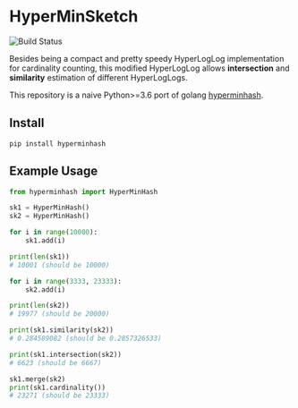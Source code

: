 # HyperMinSketch

![Build Status](https://travis-ci.org/mibarg/hyperminhash.svg?branch=master)

Besides being a compact and pretty speedy HyperLogLog implementation for cardinality counting, this modified HyperLogLog allows **intersection** and **similarity** estimation of different HyperLogLogs.

This repository is a naive Python>=3.6 port of golang [hyperminhash](https://github.com/axiomhq/hyperminhash).

## Install
```
pip install hyperminhash
```

## Example Usage
```python
from hyperminhash import HyperMinHash

sk1 = HyperMinHash()
sk2 = HyperMinHash()

for i in range(10000):
    sk1.add(i)

print(len(sk1))
# 10001 (should be 10000)

for i in range(3333, 23333):
    sk2.add(i)

print(len(sk2))         
# 19977 (should be 20000)

print(sk1.similarity(sk2))
# 0.284589082 (should be 0.2857326533)

print(sk1.intersection(sk2))
# 6623 (should be 6667)

sk1.merge(sk2)
print(sk1.cardinality())
# 23271 (should be 23333)
```